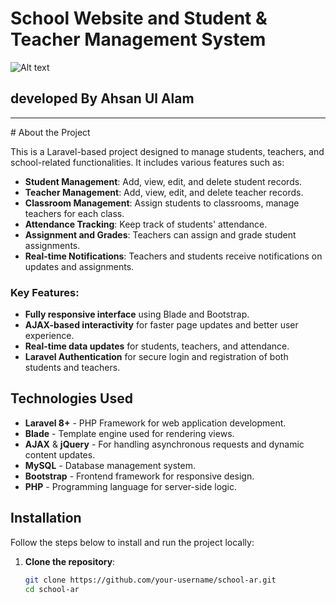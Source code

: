 # School Website and Student & Teacher Management System
![Alt text](https://drive.google.com/uc?id=1-jdE6qJxIid4MTHlu6Ygkfly5UdiPMPj)

## developed By Ahsan Ul Alam
<hr>
# About the Project

This is a Laravel-based project designed to manage students, teachers, and school-related functionalities. It includes various features such as:

- **Student Management**: Add, view, edit, and delete student records.
- **Teacher Management**: Add, view, edit, and delete teacher records.
- **Classroom Management**: Assign students to classrooms, manage teachers for each class.
- **Attendance Tracking**: Keep track of students' attendance.
- **Assignment and Grades**: Teachers can assign and grade student assignments.
- **Real-time Notifications**: Teachers and students receive notifications on updates and assignments.

### Key Features:
- **Fully responsive interface** using Blade and Bootstrap.
- **AJAX-based interactivity** for faster page updates and better user experience.
- **Real-time data updates** for students, teachers, and attendance.
- **Laravel Authentication** for secure login and registration of both students and teachers.

## Technologies Used

- **Laravel 8+** - PHP Framework for web application development.
- **Blade** - Template engine used for rendering views.
- **AJAX** & **jQuery** - For handling asynchronous requests and dynamic content updates.
- **MySQL** - Database management system.
- **Bootstrap** - Frontend framework for responsive design.
- **PHP** - Programming language for server-side logic.

## Installation

Follow the steps below to install and run the project locally:

1. **Clone the repository**:
   ```bash
   git clone https://github.com/your-username/school-ar.git
   cd school-ar
